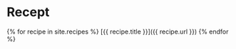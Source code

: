---
---
# Recept

{% for recipe in site.recipes %}
    [{{ recipe.title }}]({{ recipe.url }})
{% endfor %}
